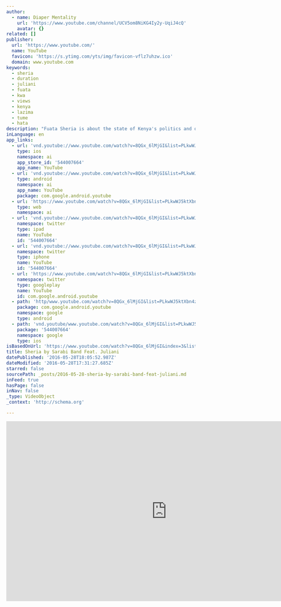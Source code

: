 ```yaml
---
author:
  - name: Diaper Mentality
    url: 'https://www.youtube.com/channel/UCV5om8NiKG4Iy2y-UqiJ4cQ'
    avatar: {}
related: []
publisher:
  url: 'https://www.youtube.com/'
  name: YouTube
  favicon: 'https://s.ytimg.com/yts/img/favicon-vflz7uhzw.ico'
  domain: www.youtube.com
keywords:
  - sheria
  - duration
  - juliani
  - fuata
  - kwa
  - views
  - kenya
  - lazima
  - tume
  - hata
description: "Fuata Sheria is about the state of Kenya's politics and of the failure of Kenya's citizens to take responsibility for their contribution to the corrupt status quo. The song is a call on Kenyans to retrospect and judge, not just the political leaders, but to judge themselves as well, and to 'fuata sheria' , to respect the rule of law."
inLanguage: en
app_links:
  - url: 'vnd.youtube://www.youtube.com/watch?v=8QGx_6lMjGI&list=PLkwWJ5ktXbn4zKUZWSNky7Nz8UZJ_ET0a&index=3&feature=applinks'
    type: ios
    namespace: ai
    app_store_id: '544007664'
    app_name: YouTube
  - url: 'vnd.youtube://www.youtube.com/watch?v=8QGx_6lMjGI&list=PLkwWJ5ktXbn4zKUZWSNky7Nz8UZJ_ET0a&index=3&feature=applinks'
    type: android
    namespace: ai
    app_name: YouTube
    package: com.google.android.youtube
  - url: 'https://www.youtube.com/watch?v=8QGx_6lMjGI&list=PLkwWJ5ktXbn4zKUZWSNky7Nz8UZJ_ET0a&index=3&feature=applinks'
    type: web
    namespace: ai
  - url: 'vnd.youtube://www.youtube.com/watch?v=8QGx_6lMjGI&list=PLkwWJ5ktXbn4zKUZWSNky7Nz8UZJ_ET0a&index=3&feature=applinks'
    namespace: twitter
    type: ipad
    name: YouTube
    id: '544007664'
  - url: 'vnd.youtube://www.youtube.com/watch?v=8QGx_6lMjGI&list=PLkwWJ5ktXbn4zKUZWSNky7Nz8UZJ_ET0a&index=3&feature=applinks'
    namespace: twitter
    type: iphone
    name: YouTube
    id: '544007664'
  - url: 'https://www.youtube.com/watch?v=8QGx_6lMjGI&list=PLkwWJ5ktXbn4zKUZWSNky7Nz8UZJ_ET0a&index=3'
    namespace: twitter
    type: googleplay
    name: YouTube
    id: com.google.android.youtube
  - path: 'http/www.youtube.com/watch?v=8QGx_6lMjGI&list=PLkwWJ5ktXbn4zKUZWSNky7Nz8UZJ_ET0a&index=3'
    package: com.google.android.youtube
    namespace: google
    type: android
  - path: 'vnd.youtube/www.youtube.com/watch?v=8QGx_6lMjGI&list=PLkwWJ5ktXbn4zKUZWSNky7Nz8UZJ_ET0a&index=3'
    package: '544007664'
    namespace: google
    type: ios
isBasedOnUrl: 'https://www.youtube.com/watch?v=8QGx_6lMjGI&index=3&list=PLkwWJ5ktXbn4zKUZWSNky7Nz8UZJ_ET0a'
title: Sheria by Sarabi Band Feat. Juliani
datePublished: '2016-05-28T18:05:52.987Z'
dateModified: '2016-05-28T17:31:27.685Z'
starred: false
sourcePath: _posts/2016-05-28-sheria-by-sarabi-band-feat-juliani.md
inFeed: true
hasPage: false
inNav: false
_type: VideoObject
_context: 'http://schema.org'

---
```

<iframe src="https://cdn.embedly.com/widgets/media.html?src=https%3A%2F%2Fwww.youtube.com%2Fembed%2Fvideoseries%3Flist%3DPLkwWJ5ktXbn4zKUZWSNky7Nz8UZJ_ET0a&amp;url=http%3A%2F%2Fwww.youtube.com%2Fwatch%3Fv%3D8QGx_6lMjGI&amp;image=https%3A%2F%2Fi.ytimg.com%2Fvi%2F8QGx_6lMjGI%2Fhqdefault.jpg&amp;key=b7d04c9b404c499eba89ee7072e1c4f7&amp;type=text%2Fhtml&amp;schema=youtube" width="854" height="480" scrolling="no" frameborder="0" allowfullscreen="" style=""></iframe>